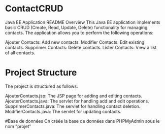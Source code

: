 # ContactCRUD

Java EE Application README
Overview
This Java EE application implements basic CRUD (Create, Read, Update, Delete) functionality for managing contacts. The application allows you to perform the following operations:

Ajouter Contacts: Add new contacts.
Modifier Contacts: Edit existing contacts.
Supprimer Contacts: Delete contacts.
Lister Contacts: View a list of all contacts.


# Project Structure
The project is structured as follows:

AjouterContacts.jsp: The JSP page for adding and editing contacts.
AjouterContacts.java: The servlet for handling add and edit operations.
SupprimerContacts.java: The servlet for handling contact deletion.
ModifierContacts.java: The servlet for updating contacts.

#Base de données
On créée la base de données dans PHPMyAdmin sous le nom "projet"
